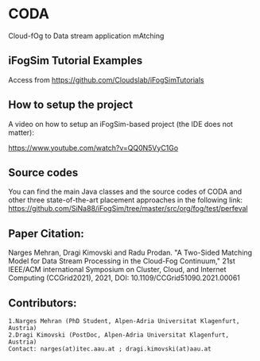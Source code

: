 # CODA
Cloud-fOg to Data stream application mAtching

## iFogSim Tutorial Examples
 Access from <A href="https://github.com/Cloudslab/iFogSimTutorials">https://github.com/Cloudslab/iFogSimTutorials</A>
 
## How to setup the project
A video on how to setup an iFogSim-based project (the IDE does not matter):

https://www.youtube.com/watch?v=QQ0N5VyC1Go

## Source codes
You can find the main Java classes and the source codes of CODA and other three state-of-the-art placement approaches in the following link:
https://github.com/SiNa88/iFogSim/tree/master/src/org/fog/test/perfeval

## Paper Citation:
Narges Mehran, Dragi Kimovski and Radu Prodan. "A Two-Sided Matching Model for Data Stream Processing in the Cloud-Fog Continuum," 21st IEEE/ACM international Symposium on Cluster, Cloud, and Internet Computing (CCGrid2021), 2021, DOI: 10.1109/CCGrid51090.2021.00061
	
## Contributors:
	1.Narges Mehran (PhD Student, Alpen-Adria Universitat Klagenfurt, Austria)
	2.Dragi Kimovski (PostDoc, Alpen-Adria Universitat Klagenfurt, Austria)
	Contact: narges(at)itec.aau.at ; dragi.kimovski(at)aau.at
